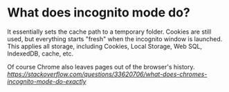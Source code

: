 # What does incognito mode do?

It essentially sets the cache path to a temporary folder. Cookies are still used, but everything starts "fresh" when the incognito window is launched. This applies all storage, including Cookies, Local Storage, Web SQL, IndexedDB, cache, etc.

Of course Chrome also leaves pages out of the browser's history.
_https://stackoverflow.com/questions/33620706/what-does-chromes-incognito-mode-do-exactly_
